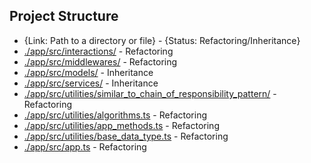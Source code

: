 ## Project Structure

- {Link: Path to a directory or file} - {Status: Refactoring/Inheritance}
- [./app/src/interactions/](./app/src/interactions/) - Refactoring
- [./app/src/middlewares/](./app/src/middlewares/) - Refactoring
- [./app/src/models/](./app/src/models/) - Inheritance
- [./app/src/services/](./app/src/services/) - Inheritance
- [./app/src/utilities/similar_to_chain_of_responsibility_pattern/](./app/src/utilities/similar_to_chain_of_responsibility_pattern/) - Refactoring
- [./app/src/utilities/algorithms.ts](./app/src/utilities/algorithms.ts) - Refactoring
- [./app/src/utilities/app_methods.ts](./app/src/utilities/app_methods.ts) - Refactoring
- [./app/src/utilities/base_data_type.ts](./app/src/utilities/base_data_type.ts) - Refactoring
- [./app/src/app.ts](./app/src/app.ts) - Refactoring
